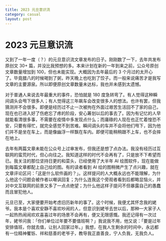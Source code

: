 ```yaml
---
title: 2023 元旦意识流
category: casual
layout: post
---
```


# 2023 元旦意识流

又到了一年一度（？）的元旦意识流文章发布的日子。刚刚数了一下，去年共发布原创文 30+ 篇，并没比我预想的多。本来计划在新的一年到来之前，公众号原创文章数量增加到 100，但也未能实现。大概因为去年最后的 3 个月过的太开心了。毕竟腊八的时候喝到了粥，昨天晚上也吃到了饺子。而一般来说痛苦才是我写文章的主要源泉。所以即便原创文章数量未达标，我也并未感到太遗憾。

对于普通人来说去年最重大的事件，恐怕就是 180 度急转弯了。有人觉得这种瞬间调头会甩下很多人；有人觉得这三年飙车会改变很多人的想法。也许有罢，但我猜测并不会很多。即便是经历过不止一次被拘在外面过艰苦生活回不了家的自己，现在也已进入好了伤疤忘了疼的阶段，安心筹划以后的事去了。因为有记忆的人早就能看清很多事，不需要在疫情中多发现点什么；而庸碌的人现在也正忙着惶恐不安，只要有得忙，就完全感觉不到苦难。瞬间调头的车并不会将他们甩下，因为他们并不是坐在车上，而是像幽浮一样飘在车内。即便可能稍稍跟不上车，也不会摔在地上。

去年有两篇文章未能在公众号上过审发布，但我还是想了点办法。我没有经历过互联网的蛮荒时代，但心向往之。我知道这样的时代不会再有了，只是放不下希望而已。我关注的那位坚持日更的和菜头，已经使用了大半年 AI 绘图软件，现在能做到每篇文章都配上自己绘的图。有的读者看到 AI 绘的图稍微产生了点兴趣，就在文章评论区问：「这是什么软件画的？」。这样提问的人大概永远也不能理解，为什么他这个问题会被作者以嘲讽回复；为什么连我这个旁观者看到后都略显恼火，并对中文互联网的前景又多了一点点绝望；为什么他这样子提问不但暴露自己的愚蠢而且冒犯他人。

元旦已至，大家便要开始考虑旧历新年的事了。这个时候，我便尤其怀念我的姥爷。我本是个喜欢安静不喜欢吵闹的人，但意识到姥爷去世以后，那种一大家子人一起热热闹闹欢欢喜喜过年的场景不会再有，便又无限感慨。我还记得有一次过年，姥爷问我：「你们单位过年要不要值班啊？」我说我不用，他又说：「要是过年安排值班，你就去值，让别人回家过年。」我想，在我人生剩余的时间中，永远都有一位精神矍铄、祥和慈善的老爷子，教导我正直善良，宁人负我，无我负人。
